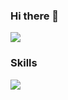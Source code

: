 ### Hi there 👋

<img src="https://capsule-render.vercel.app/api?type=Venom&color=fffefe&height=300&section=header&text=capsule%20render&fontSize=90" />

### Skills
<img src="https://img.shields.io/badge/logo-javascript-blue?logo=javascript&logoColor=white"/>
